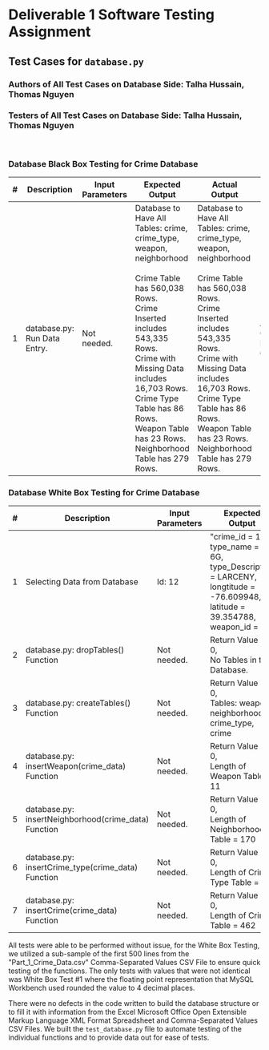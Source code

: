 # Deliverable 1 Software Testing Assignment
## Test Cases for `database.py`
### **Authors of All Test Cases on Database Side**: Talha Hussain, Thomas Nguyen 
### **Testers of All Test Cases on Database Side**: Talha Hussain, Thomas Nguyen 
&nbsp;
### **Database Black Box Testing for Crime Database**
| # | Description | Input Parameters | Expected Output | Actual Output | P/F Criteria | Comments |
|---|-------------|------------------|-----------------|---------------|--------------|----------|
| 1 | database.py: Run Data Entry. | Not needed. | Database to Have All Tables: crime, crime_type, weapon, neighborhood<br><br>Crime Table has 560,038 Rows.<br>Crime Inserted includes 543,335 Rows.<br>Crime with Missing Data includes 16,703 Rows.<br>Crime Type Table has 86 Rows.<br>Weapon Table has 23 Rows.<br>Neighborhood Table has 279 Rows. | Database to Have All Tables: crime, crime_type, weapon, neighborhood<br><br>Crime Table has 560,038 Rows.<br>Crime Inserted includes 543,335 Rows.<br>Crime with Missing Data includes 16,703 Rows.<br>Crime Type Table has 86 Rows.<br>Weapon Table has 23 Rows.<br>Neighborhood Table has 279 Rows. | Actual Output = Expected Output | Everything worked as expected.<br><br>Missing data includes:<br>    - Invalid Weapons<br>    - Invalid Latitude<br>    - Invalid Longitude |

### **Database White Box Testing for Crime Database**
| # | Description | Input Parameters | Expected Output | Actual Output | P/F Criteria | Comments |
|---|-------------|------------------|-----------------|---------------|--------------|----------|
| 1 | Selecting Data from Database | Id: 12 | "crime_id = 12, <br>type_name = 6G, <br>type_Description = LARCENY,<br> longtitude = -76.609948, <br>latitude = 39.354788, <br>weapon_id = 0" | "crime_id = 12, <br>type_name = 6G, <br>type_Description = LARCENY, <br>longtitude = -76.6099, <br>latitude = 39.3548, <br>weapon_id = 0" | Actual Output = Expected Output | Floating Point Values were rounded. |
| 2 | database.py: dropTables() Function | Not needed. | Return Value = 0,<br>No Tables in the Database. | Return Value = 0,<br>No Tables in the Database. | Actual Output = Expected Output | All working correctly. |
| 3 | database.py: createTables() Function | Not needed. | Return Value = 0,<br>Tables: weapon, neighborhood, crime_type, crime | Return Value = 0,<br>Tables: weapon, neighborhood, crime_type, crime | Actual Output = Expected Output | All working correctly. |
| 4 | database.py: insertWeapon(crime_data) Function | Not needed. | Return Value = 0,<br>Length of Weapon Table = 11 | Return Value = 0,<br>Length of Weapon Table = 11 | Actual Output = Expected Output | All working correctly. |
| 5 | database.py: insertNeighborhood(crime_data) Function | Not needed. | Return Value = 0,<br>Length of Neighborhood Table = 170 | Return Value = 0,<br>Length of Neighborhood Table = 170 | Actual Output = Expected Output | All working correctly. |
| 6 | database.py: insertCrime_type(crime_data) Function | Not needed. | Return Value = 0,<br>Length of Crime Type Table = 33 | Return Value = 0,<br>Length of Crime Type Table = 33 | Actual Output = Expected Output | All working correctly. |
| 7 | database.py: insertCrime(crime_data) Function | Not needed. | Return Value = 0,<br>Length of Crime Table = 462 | Return Value = 0,<br>Length of Crime Table = 462 | Actual Output = Expected Output | All working correctly. |

All tests were able to be performed without issue, for the White Box Testing, we utilized a sub-sample of the      first 500 lines from the "Part_1_Crime_Data.csv" Comma-Separated Values CSV File to ensure quick testing of the  functions. The only tests with values that were not identical was White Box Test #1 where the floating point representation that MySQL Workbench used rounded the value to 4 decimal places.

There were no defects in the code written to build the database structure or to fill it with information from the Excel Microsoft Office Open Extensible Markup Language XML Format Spreadsheet and Comma-Separated Values CSV  Files. We built the `test_database.py` file to automate testing of the individual functions and to provide data out for ease of tests.